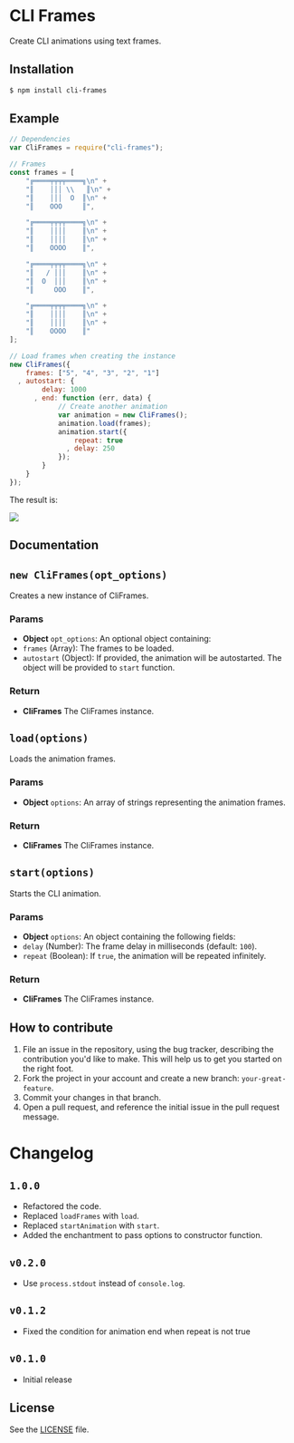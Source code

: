 CLI Frames
==========
Create CLI animations using text frames.

## Installation

```sh
$ npm install cli-frames
```

## Example

```js
// Dependencies
var CliFrames = require("cli-frames");

// Frames
const frames = [
    "╔════╤╤╤╤════╗\n" +
    "║    │││ \\   ║\n" +
    "║    │││  O  ║\n" +
    "║    OOO     ║",

    "╔════╤╤╤╤════╗\n" +
    "║    ││││    ║\n" +
    "║    ││││    ║\n" +
    "║    OOOO    ║",

    "╔════╤╤╤╤════╗\n" +
    "║   / │││    ║\n" +
    "║  O  │││    ║\n" +
    "║     OOO    ║",

    "╔════╤╤╤╤════╗\n" +
    "║    ││││    ║\n" +
    "║    ││││    ║\n" +
    "║    OOOO    ║"
];

// Load frames when creating the instance
new CliFrames({
    frames: ["5", "4", "3", "2", "1"]
  , autostart: {
        delay: 1000
      , end: function (err, data) {
            // Create another animation
            var animation = new CliFrames();
            animation.load(frames);
            animation.start({
                repeat: true
              , delay: 250
            });
        }
    }
});
```

The result is:

![](http://i.imgur.com/RjY2kCn.gif)


## Documentation
## `new CliFrames(opt_options)`
Creates a new instance of CliFrames.

### Params
- **Object** `opt_options`: An optional object containing:
 - `frames` (Array): The frames to be loaded.
 - `autostart` (Object): If provided, the animation will be autostarted.
    The object will be provided to `start` function.

### Return
- **CliFrames** The CliFrames instance.

## `load(options)`
Loads the animation frames.

### Params
- **Object** `options`: An array of strings representing the animation frames.

### Return
- **CliFrames** The CliFrames instance.

## `start(options)`
Starts the CLI animation.

### Params
- **Object** `options`: An object containing the following fields:
 - `delay` (Number): The frame delay in milliseconds (default: `100`).
 - `repeat` (Boolean): If `true`, the animation will be repeated infinitely.

### Return
- **CliFrames** The CliFrames instance.

## How to contribute
1. File an issue in the repository, using the bug tracker, describing the
   contribution you'd like to make. This will help us to get you started on the
   right foot.
2. Fork the project in your account and create a new branch:
   `your-great-feature`.
3. Commit your changes in that branch.
4. Open a pull request, and reference the initial issue in the pull request
   message.

# Changelog
## `1.0.0`
 - Refactored the code.
 - Replaced `loadFrames` with `load`.
 - Replaced `startAnimation` with `start`.
 - Added the enchantment to pass options to constructor function.

## `v0.2.0`
 - Use `process.stdout` instead of `console.log`.

## `v0.1.2`
 - Fixed the condition for animation end when repeat is not true

## `v0.1.0`
 - Initial release

## License
See the [LICENSE](./LICENSE) file.
